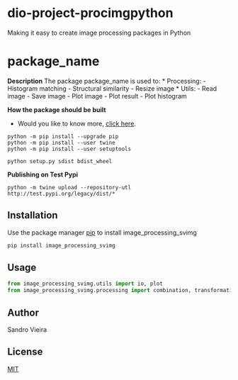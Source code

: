 # dio-project-procimgpython
Making it easy to create image processing packages in Python

# package_name

**Description** 
The package package_name is used to:
	* Processing:
		- Histogram matching 
		- Structural similarity
		- Resize image
	* Utils:
		- Read image
		- Save image
		- Plot image
		- Plot result
		- Plot histogram

**How the package should be built**
* Would you like to know more, [click here](https://setuptools.pypa.io/en/latest/setuptools.html).

```pip
python -m pip install --upgrade pip
python -m pip install --user twine
python -m pip install --user setuptools

python setup.py sdist bdist_wheel
```

**Publishing on Test Pypi**

```Test Pypi
python -m twine upload --repository-utl http://test.pypi.org/legacy/dist/*
```

## Installation

Use the package manager [pip](https://pip.pypa.io/en/stable/) to install image_processing_svimg

```bash
pip install image_processing_svimg
```

## Usage

```Python code
from image_processing_svimg.utils import io, plot
from image_processing_svimg.processing import combination, transformation
```

## Author
Sandro Vieira

## License
[MIT](https://choosealicense.com/licenses/mit/)